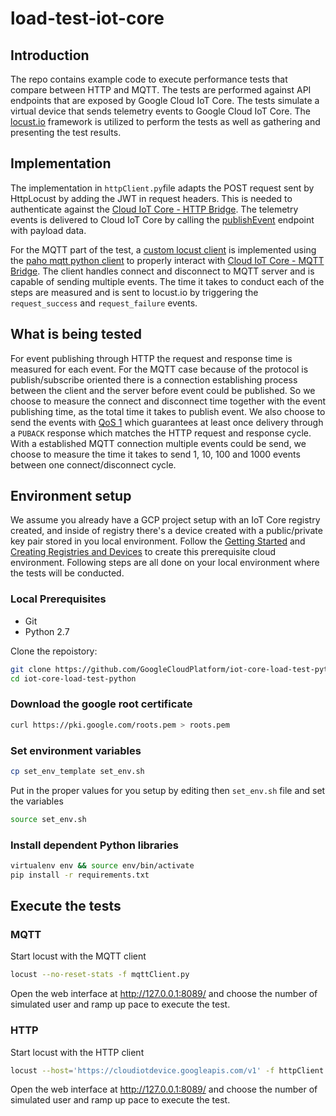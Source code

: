 # load-test-iot-core
## Introduction
The repo contains example code to execute performance tests that compare between HTTP and MQTT. The tests are performed against API endpoints that are exposed by Google Cloud IoT Core. The tests simulate a virtual device that sends telemetry events to Google Cloud IoT Core. The [locust.io](https://locust.io/) framework is utilized to perform the tests as well as gathering and presenting the test results.

## Implementation
The implementation in `httpClient.py`file adapts the POST request sent by HttpLocust by adding the JWT in request headers. This is needed to authenticate against the [Cloud IoT Core - HTTP Bridge](https://cloud.google.com/iot/docs/how-tos/http-bridge). The telemetry events is delivered to Cloud IoT Core by calling the [publishEvent](https://cloud.google.com/iot/docs/reference/cloudiotdevice/rest/v1/projects.locations.registries.devices/publishEvent) endpoint with payload data.

For the MQTT part of the test, a [custom locust client](https://docs.locust.io/en/stable/testing-other-systems.html) is implemented using the [paho mqtt python client](https://www.eclipse.org/paho/clients/python/docs/) to properly interact with [Cloud IoT Core - MQTT Bridge](https://cloud.google.com/iot/docs/how-tos/mqtt-bridge). The client handles connect and disconnect to MQTT server and is capable of sending multiple events. The time it takes to conduct each of the steps are measured and is sent to locust.io by triggering the `request_success` and `request_failure` events.

## What is being tested
For event publishing through HTTP the request and response time is measured for each event.
For the MQTT case because of the protocol is publish/subscribe oriented there is a connection establishing process between the client and the server before event could be published. So we choose to measure the connect and disconnect time together with the event publishing time, as the total time it takes to publish event. We also choose to send the events with [QoS 1](https://www.hivemq.com/blog/mqtt-essentials-part-6-mqtt-quality-of-service-levels) which guarantees at least once delivery through a `PUBACK` response which matches the HTTP request and response cycle.
With a established MQTT connection multiple events could be send, we choose to measure the time it takes to send 1, 10, 100 and 1000 events between one connect/disconnect cycle.

## Environment setup
We assume you already have a GCP project setup with an IoT Core registry created, and inside of registry there's a device created with a public/private key pair stored in you local environment.
Follow the [Getting Started](https://cloud.google.com/iot/docs/how-tos/getting-started) and [Creating Registries and Devices](https://cloud.google.com/iot/docs/how-tos/devices) to create this prerequisite cloud environment.
Following steps are all done on your local environment where the tests will be conducted.

### Local Prerequisites
- Git
- Python 2.7

Clone the repoistory:
```bash
git clone https://github.com/GoogleCloudPlatform/iot-core-load-test-python.git
cd iot-core-load-test-python
```
### Download the google root certificate
```bash
curl https://pki.google.com/roots.pem > roots.pem
```
### Set environment variables
```bash
cp set_env_template set_env.sh
```
Put in the proper values for you setup by editing then `set_env.sh` file and set the variables
```bash
source set_env.sh
```
### Install dependent Python libraries
```bash
virtualenv env && source env/bin/activate
pip install -r requirements.txt
```
## Execute the tests

### MQTT
Start locust with the MQTT client
```bash
locust --no-reset-stats -f mqttClient.py
```
Open the web interface at http://127.0.0.1:8089/ and choose the number of simulated user and ramp up pace to execute the test.

### HTTP
Start locust with the HTTP client
```bash
locust --host='https://cloudiotdevice.googleapis.com/v1' -f httpClient.py
```
Open the web interface at http://127.0.0.1:8089/ and choose the number of simulated user and ramp up pace to execute the test.

